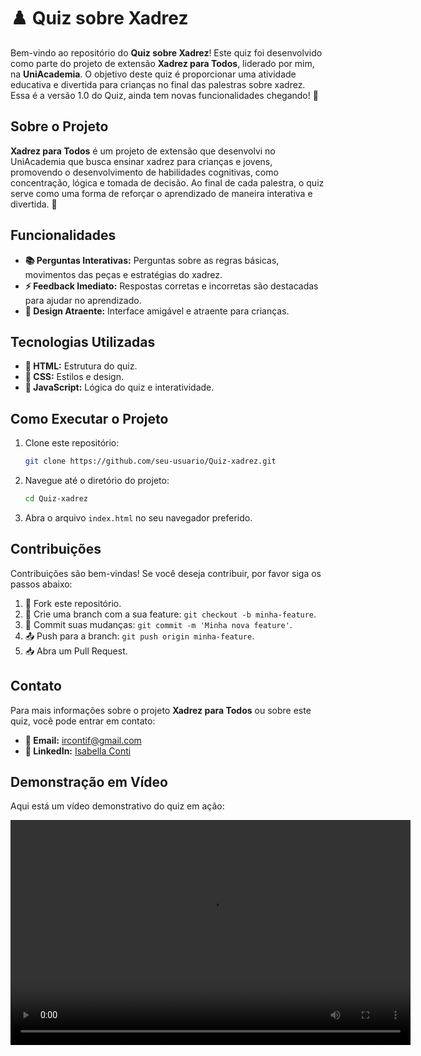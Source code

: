# ♟️ Quiz sobre Xadrez

Bem-vindo ao repositório do **Quiz sobre Xadrez**! Este quiz foi desenvolvido como parte do projeto de extensão **Xadrez para Todos**, liderado por mim, na **UniAcademia**. O objetivo deste quiz é proporcionar uma atividade educativa e divertida para crianças no final das palestras sobre xadrez.
Essa é a versão 1.0 do Quiz, ainda tem novas funcionalidades chegando! 🚀

## Sobre o Projeto

**Xadrez para Todos** é um projeto de extensão que desenvolvi no UniAcademia que busca ensinar xadrez para crianças e jovens, promovendo o desenvolvimento de habilidades cognitivas, como concentração, lógica e tomada de decisão. Ao final de cada palestra, o quiz serve como uma forma de reforçar o aprendizado de maneira interativa e divertida. 🎉

## Funcionalidades

- **📚 Perguntas Interativas:** Perguntas sobre as regras básicas, movimentos das peças e estratégias do xadrez.
- **⚡ Feedback Imediato:** Respostas corretas e incorretas são destacadas para ajudar no aprendizado.
- **🎨 Design Atraente:** Interface amigável e atraente para crianças.

## Tecnologias Utilizadas

- **🔧 HTML:** Estrutura do quiz.
- **🎨 CSS:** Estilos e design.
- **🧠 JavaScript:** Lógica do quiz e interatividade.

## Como Executar o Projeto

1. Clone este repositório:
    ```sh
    git clone https://github.com/seu-usuario/Quiz-xadrez.git
    ```

2. Navegue até o diretório do projeto:
    ```sh
    cd Quiz-xadrez
    ```

3. Abra o arquivo `index.html` no seu navegador preferido.

## Contribuições

Contribuições são bem-vindas! Se você deseja contribuir, por favor siga os passos abaixo:

1. 🍴 Fork este repositório.
2. 🌿 Crie uma branch com a sua feature: `git checkout -b minha-feature`.
3. 💾 Commit suas mudanças: `git commit -m 'Minha nova feature'`.
4. 📤 Push para a branch: `git push origin minha-feature`.
5. 📥 Abra um Pull Request.

## Contato

Para mais informações sobre o projeto **Xadrez para Todos** ou sobre este quiz, você pode entrar em contato:

- **📧 Email:** ircontif@gmail.com
- **🔗 LinkedIn:** [Isabella Conti](https://www.linkedin.com/in/isabellarconti/)

## Demonstração em Vídeo

Aqui está um vídeo demonstrativo do quiz em ação:

<video width="640" height="360" controls>
  <source src="videoquiz.mp4" type="video/mp4">
  Seu navegador não suporta a tag de vídeo.
</video>
